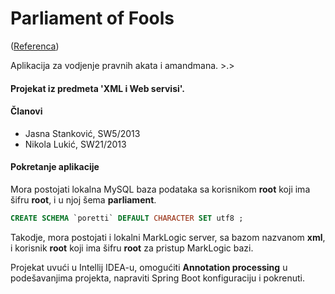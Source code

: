# Parliament of Fools

([Referenca](https://www.youtube.com/watch?v=IVJkVCWXe9Q))

Aplikacija za vodjenje pravnih akata i amandmana. >.>

#### Projekat iz predmeta 'XML i Web servisi'.

#### Članovi

* Jasna Stanković, SW5/2013
* Nikola Lukić, SW21/2013

#### Pokretanje aplikacije

Mora postojati lokalna MySQL baza podataka sa korisnikom **root** koji ima šifru **root**, i u njoj šema **parliament**.
```sql
CREATE SCHEMA `poretti` DEFAULT CHARACTER SET utf8 ;
```

Takodje, mora postojati i lokalni MarkLogic server, sa bazom nazvanom **xml**, i korisnik **root** koji ima šifru **root** za pristup MarkLogic bazi.

Projekat uvući u Intellij IDEA-u, omogućiti __Annotation processing__ u podešavanjima projekta, napraviti Spring Boot konfiguraciju i pokrenuti.


